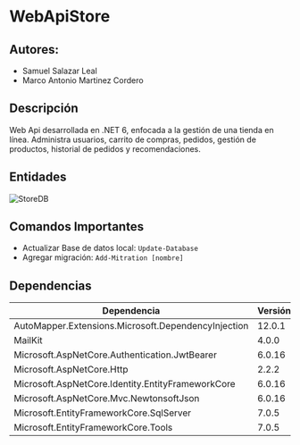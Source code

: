 # WebApiStore

## Autores:
* Samuel Salazar Leal
* Marco Antonio Martinez Cordero

## Descripción
Web Api desarrollada en .NET 6, enfocada a la gestión de una tienda en línea. Administra usuarios, carrito de compras, pedidos, gestión de productos, historial de pedidos y recomendaciones.

## Entidades

![StoreDB](https://github.com/SamySalazar/WebApiStore/assets/114785023/78050290-ab1a-4490-9cce-fe6b8f6538d2)

## Comandos Importantes
* Actualizar Base de datos local: `Update-Database`
* Agregar migración: `Add-Mitration [nombre]`

## Dependencias

| Dependencia                                      | Versión    |
| ------------------------------------------------ | ---------- |
| AutoMapper.Extensions.Microsoft.DependencyInjection | 12.0.1     |
| MailKit                                          | 4.0.0      |
| Microsoft.AspNetCore.Authentication.JwtBearer     | 6.0.16     |
| Microsoft.AspNetCore.Http                         | 2.2.2      |
| Microsoft.AspNetCore.Identity.EntityFrameworkCore | 6.0.16     |
| Microsoft.AspNetCore.Mvc.NewtonsoftJson            | 6.0.16     |
| Microsoft.EntityFrameworkCore.SqlServer           | 7.0.5      |
| Microsoft.EntityFrameworkCore.Tools                | 7.0.5      |


